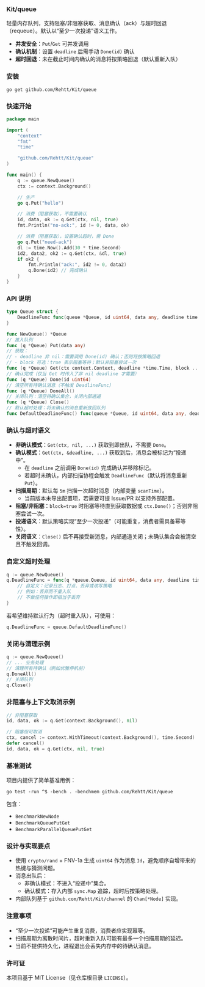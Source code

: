 ### Kit/queue

轻量内存队列，支持阻塞/非阻塞获取、消息确认（ack）与超时回退（requeue）。默认以“至少一次投递”语义工作。

- **并发安全**：`Put`/`Get` 可并发调用
- **确认机制**：设置 `deadline` 后需手动 `Done(id)` 确认
- **超时回退**：未在截止时间内确认的消息将按策略回退（默认重新入队）

### 安装

```shell
go get github.com/Rehtt/Kit/queue
```

### 快速开始

```go
package main

import (
    "context"
    "fmt"
    "time"

    "github.com/Rehtt/Kit/queue"
)

func main() {
    q := queue.NewQueue()
    ctx := context.Background()

    // 生产
    go q.Put("hello")

    // 消费（阻塞获取），不需要确认
    id, data, ok := q.Get(ctx, nil, true)
    fmt.Println("no-ack:", id != 0, data, ok)

    // 消费（阻塞获取），设置确认超时，需 Done
    go q.Put("need-ack")
    dl := time.Now().Add(30 * time.Second)
    id2, data2, ok2 := q.Get(ctx, &dl, true)
    if ok2 {
        fmt.Println("ack:", id2 != 0, data2)
        q.Done(id2) // 完成确认
    }
}
```

### API 说明

```go
type Queue struct {
    DeadlineFunc func(queue *Queue, id uint64, data any, deadline time.Time)
}

func NewQueue() *Queue
// 推入队列
func (q *Queue) Put(data any)
// 获取：
// - deadline 非 nil：需要调用 Done(id) 确认；否则将按策略回退
// - block 可选：true 表示阻塞等待；默认非阻塞尝试一次
func (q *Queue) Get(ctx context.Context, deadline *time.Time, block ...bool) (id uint64, data any, ok bool)
// 确认完成（仅当 Get 时传入了非 nil deadline 才需要）
func (q *Queue) Done(id uint64)
// 清空所有待确认消息（不触发 DeadlineFunc）
func (q *Queue) DoneAll()
// 关闭队列：清空待确认集合，关闭内部通道
func (q *Queue) Close()
// 默认超时处理：将未确认的消息重新放回队列
func DefaultDeadlineFunc() func(queue *Queue, id uint64, data any, deadline time.Time)
```

### 确认与超时语义

- **非确认模式**：`Get(ctx, nil, ...)` 获取到即出队，不需要 `Done`。
- **确认模式**：`Get(ctx, &deadline, ...)` 获取到后，消息会被标记为“投递中”。
  - 在 `deadline` 之前调用 `Done(id)` 完成确认并移除标记。
  - 若超时未确认，内部扫描协程会触发 `DeadlineFunc`（默认将消息重新 `Put`）。
- **扫描周期**：默认每 `5m` 扫描一次超时消息（内部变量 `scanTime`）。
  - 当前版本未导出配置项，若需要可提 Issue/PR 以支持外部配置。
- **阻塞/非阻塞**：`block=true` 时阻塞等待直到获取数据或 `ctx.Done()`；否则非阻塞尝试一次。
- **投递语义**：默认策略实现“至少一次投递”（可能重复，消费者需具备幂等性）。
 - **关闭语义**：`Close()` 后不再接受新消息，内部通道关闭；未确认集合会被清空且不触发回调。

### 自定义超时处理

```go
q := queue.NewQueue()
q.DeadlineFunc = func(q *queue.Queue, id uint64, data any, deadline time.Time) {
    // 自定义：记录日志、打点、丢弃或改写策略
    // 例如：丢弃而不重入队
    // 不做任何操作即相当于丢弃
}
```

若希望维持默认行为（超时重入队），可使用：

```go
q.DeadlineFunc = queue.DefaultDeadlineFunc()
```

### 关闭与清理示例

```go
q := queue.NewQueue()
// ... 业务处理
// 清理所有待确认（例如优雅停机前）
q.DoneAll()
// 关闭队列
q.Close()
```

### 非阻塞与上下文取消示例

```go
// 非阻塞获取
id, data, ok := q.Get(context.Background(), nil)

// 阻塞但可取消
ctx, cancel := context.WithTimeout(context.Background(), time.Second)
defer cancel()
id, data, ok = q.Get(ctx, nil, true)
```

### 基准测试

项目内提供了简单基准用例：

```shell
go test -run ^$ -bench . -benchmem github.com/Rehtt/Kit/queue
```

包含：
- `BenchmarkNewNode`
- `BenchmarkQueuePutGet`
- `BenchmarkParallelQueuePutGet`

### 设计与实现要点

- 使用 `crypto/rand` + FNV-1a 生成 `uint64` 作为消息 `Id`，避免顺序自增带来的热键与猜测问题。
- 消息出队后：
  - 非确认模式：不进入“投递中”集合。
  - 确认模式：存入内部 `sync.Map` 追踪，超时后按策略处理。
- 内部队列基于 `github.com/Rehtt/Kit/channel` 的 `Chan[*Node]` 实现。

### 注意事项

- “至少一次投递”可能产生重复消费，消费者应实现幂等。
- 扫描周期为离散时间片，超时重新入队可能有最多一个扫描周期的延迟。
- 当前不提供持久化，进程退出会丢失内存中的待确认消息。

### 许可证

本项目基于 MIT License（见仓库根目录 `LICENSE`）。


